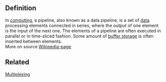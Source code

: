 ## Definition
In [computing](https://en.wikipedia.org/wiki/Computing), a pipeline, also known as a data pipeline, is a set of [data](https://en.wikipedia.org/wiki/Data) processing elements connected in series, where the output of one element is the input of the next one. The elements of a pipeline are often executed in parallel or in time-sliced fashion. Some amount of [buffer storage](https://en.wikipedia.org/wiki/Buffer_(computer_science)) is often inserted between elements.  
More on source [Wikipedia-page](https://en.wikipedia.org/wiki/Pipeline_(computing))

## Related
[Multiplexing](multiplexing)
